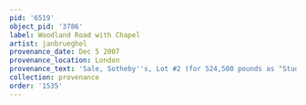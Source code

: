 ```yaml
---
pid: '6519'
object_pid: '3786'
label: Woodland Road with Chapel
artist: janbrueghel
provenance_date: Dec 5 2007
provenance_location: London
provenance_text: 'Sale, Sotheby''s, Lot #2 (for 524,500 pounds as "Studio of Jan Brueghel")'
collection: provenance
order: '1535'
---
```

